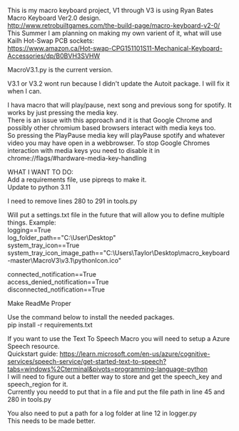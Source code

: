 This is my macro keyboard project, V1 through V3 is using Ryan Bates Macro Keyboard Ver2.0 design.  
http://www.retrobuiltgames.com/the-build-page/macro-keyboard-v2-0/  
This Summer I am planning on making my own varient of it, what will use Kailh Hot-Swap PCB sockets:   
https://www.amazon.ca/Hot-swap-CPG151101S11-Mechanical-Keyboard-Accessories/dp/B0BVH3SVHW   

MacroV3.1.py is the current version.

V3.1 or V3.2 wont run because I didn't update the Autoit package. I will fix it when I can.

I hava macro that will play/pause, next song and previous song for spotify. It works by just pressing the media key.    
There is an issue with this approach and it is that Google Chrome and possibly other chromium based browsers interact with media keys too.  
So pressing the PlayPause media key will playPause spotify and whatever video you may have open in a webbrowser. To stop Google Chromes interaction with media keys 
you need to disable it in chrome://flags/#hardware-media-key-handling

WHAT I WANT TO DO:  
Add a requirements file, use pipreqs to make it.  
Update to python 3.11 

I need to remove lines 280 to 291 in tools.py

Will put a settings.txt file in the future that will allow you to define multiple things. 
Example:  
  logging==True   
  log_folder_path=="C:\User\Desktop"  
  system_tray_icon==True  
  system_tray_icon_image_path=="C:\Users\Taylor\Desktop\macro_keyboard-master\MacroV3\v3.1\pythonIcon.ico"  

  connected_notification==True  
  access_denied_notification==True  
  disconnected_notification==True 

Make ReadMe Proper


Use the command below to install the needed packages.   
pip install -r requirements.txt

If you want to use the Text To Speech Macro you will need to setup a Azure Speech resource.   
Quickstart guide: https://learn.microsoft.com/en-us/azure/cognitive-services/speech-service/get-started-text-to-speech?tabs=windows%2Cterminal&pivots=programming-language-python   
I will need to figure out a better way to store and get the speech_key and speech_region for it.    
Currently you needd to put that in a file and put the file path in line 45 and 280 in tools.py    

You also need to put a path for a log folder at line 12 in logger.py    
This needs to be made better. 
